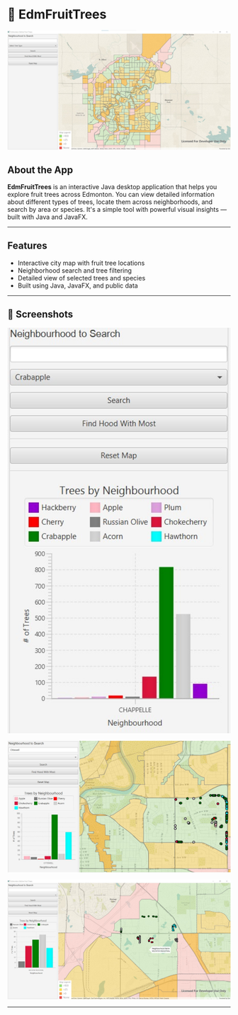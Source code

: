 # 🌳 EdmFruitTrees

<p align="center">
  <img src="images/Main.jpg" alt="Main Screenshot" width="700"/>
</p>

## About the App

**EdmFruitTrees** is an interactive Java desktop application that helps you explore fruit trees across Edmonton. You can view detailed information about different types of trees, locate them across neighborhoods, and search by area or species. It's a simple tool with powerful visual insights — built with Java and JavaFX.

---

## Features

-  Interactive city map with fruit tree locations  
-  Neighborhood search and tree filtering  
-  Detailed view of selected trees and species  
-  Built using Java, JavaFX, and public data

---

## 📸 Screenshots

<p align="center">
  <img src="images/Panel.jpg" alt="Panel View" width="600"/>
</p>

<p align="center">
  <img src="images/Search.jpg" alt="Search View" width="600"/>
</p>

<p align="center">
  <img src="images/SelectedHood.jpg" alt="Selected Neighborhood" width="600"/>
</p>

---
